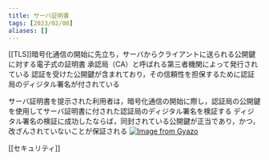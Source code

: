 ```yaml
---
title: サーバ証明書
tags: [2023/02/08]
aliases: []
---
```


[[TLS]]暗号化通信の開始に先立ち，サーバからクライアントに送られる公開鍵に対する電子式の証明書
承認局（CA）と呼ばれる第三者機関によって発行されている
認証を受けた公開鍵が含まれており，その信頼性を担保するために認証局のディジタル署名が付されている

サーバ証明書を提示された利用者は，暗号化通信の開始に際し，認証局の公開鍵を使用してサーバ証明書に付された認証局のディジタル署名を検証する
ディジタル署名の検証に成功したならば，同封されている公開鍵が正当であり，かつ，改ざんされていないことが保証される
[![Image from Gyazo](https://i.gyazo.com/5884dd2257754ee1ff015195f453afc6.png)](https://gyazo.com/5884dd2257754ee1ff015195f453afc6)

[[セキュリティ]]